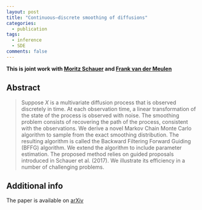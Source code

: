 ```yaml
---
layout: post
title: "Continuous–discrete smoothing of diffusions"
categories:
  - publication
tags:
  - inference
  - SDE
comments: false
---
```


**This is joint work with [Moritz Schauer](http://www.math.chalmers.se/~smoritz/index.html) and [Frank van der Meulen](https://diamweb.ewi.tudelft.nl/~meulen/)**

Abstract
----
> Suppose $X$ is a multivariate diffusion process that is observed discretely in time. At each observation time, a linear transformation of the state of the process is observed with noise. The smoothing problem consists of recovering the path of the process, consistent with the observations. We derive a novel Markov Chain Monte Carlo algorithm to sample from the exact smoothing distribution. The resulting algorithm is called the Backward Filtering Forward Guiding (BFFG) algorithm. We extend the algorithm to include parameter estimation. The proposed method relies on guided proposals introduced in Schauer et al. (2017). We illustrate its efficiency in a number of challenging problems.

Additional info
----
The paper is available on [arXiv](https://arxiv.org/abs/1712.03807)